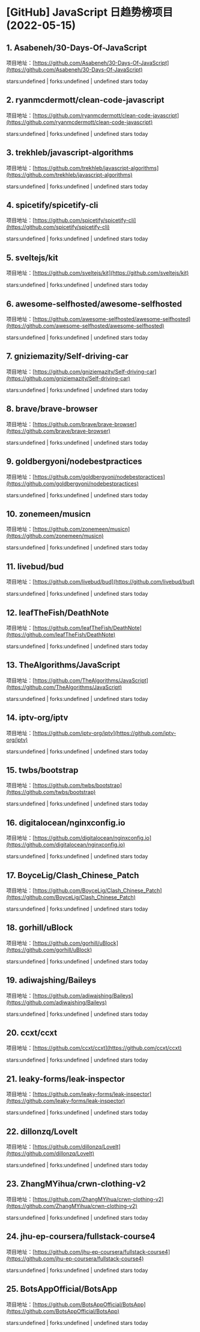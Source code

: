 # [GitHub] JavaScript 日趋势榜项目(2022-05-15)

## 1. Asabeneh/30-Days-Of-JavaScript 

项目地址：[https://github.com/Asabeneh/30-Days-Of-JavaScript](https://github.com/Asabeneh/30-Days-Of-JavaScript)

stars:undefined | forks:undefined | undefined stars today 



## 2. ryanmcdermott/clean-code-javascript 

项目地址：[https://github.com/ryanmcdermott/clean-code-javascript](https://github.com/ryanmcdermott/clean-code-javascript)

stars:undefined | forks:undefined | undefined stars today 



## 3. trekhleb/javascript-algorithms 

项目地址：[https://github.com/trekhleb/javascript-algorithms](https://github.com/trekhleb/javascript-algorithms)

stars:undefined | forks:undefined | undefined stars today 



## 4. spicetify/spicetify-cli 

项目地址：[https://github.com/spicetify/spicetify-cli](https://github.com/spicetify/spicetify-cli)

stars:undefined | forks:undefined | undefined stars today 



## 5. sveltejs/kit 

项目地址：[https://github.com/sveltejs/kit](https://github.com/sveltejs/kit)

stars:undefined | forks:undefined | undefined stars today 



## 6. awesome-selfhosted/awesome-selfhosted 

项目地址：[https://github.com/awesome-selfhosted/awesome-selfhosted](https://github.com/awesome-selfhosted/awesome-selfhosted)

stars:undefined | forks:undefined | undefined stars today 



## 7. gniziemazity/Self-driving-car 

项目地址：[https://github.com/gniziemazity/Self-driving-car](https://github.com/gniziemazity/Self-driving-car)

stars:undefined | forks:undefined | undefined stars today 



## 8. brave/brave-browser 

项目地址：[https://github.com/brave/brave-browser](https://github.com/brave/brave-browser)

stars:undefined | forks:undefined | undefined stars today 



## 9. goldbergyoni/nodebestpractices 

项目地址：[https://github.com/goldbergyoni/nodebestpractices](https://github.com/goldbergyoni/nodebestpractices)

stars:undefined | forks:undefined | undefined stars today 



## 10. zonemeen/musicn 

项目地址：[https://github.com/zonemeen/musicn](https://github.com/zonemeen/musicn)

stars:undefined | forks:undefined | undefined stars today 



## 11. livebud/bud 

项目地址：[https://github.com/livebud/bud](https://github.com/livebud/bud)

stars:undefined | forks:undefined | undefined stars today 



## 12. leafTheFish/DeathNote 

项目地址：[https://github.com/leafTheFish/DeathNote](https://github.com/leafTheFish/DeathNote)

stars:undefined | forks:undefined | undefined stars today 



## 13. TheAlgorithms/JavaScript 

项目地址：[https://github.com/TheAlgorithms/JavaScript](https://github.com/TheAlgorithms/JavaScript)

stars:undefined | forks:undefined | undefined stars today 



## 14. iptv-org/iptv 

项目地址：[https://github.com/iptv-org/iptv](https://github.com/iptv-org/iptv)

stars:undefined | forks:undefined | undefined stars today 



## 15. twbs/bootstrap 

项目地址：[https://github.com/twbs/bootstrap](https://github.com/twbs/bootstrap)

stars:undefined | forks:undefined | undefined stars today 



## 16. digitalocean/nginxconfig.io 

项目地址：[https://github.com/digitalocean/nginxconfig.io](https://github.com/digitalocean/nginxconfig.io)

stars:undefined | forks:undefined | undefined stars today 



## 17. BoyceLig/Clash_Chinese_Patch 

项目地址：[https://github.com/BoyceLig/Clash_Chinese_Patch](https://github.com/BoyceLig/Clash_Chinese_Patch)

stars:undefined | forks:undefined | undefined stars today 



## 18. gorhill/uBlock 

项目地址：[https://github.com/gorhill/uBlock](https://github.com/gorhill/uBlock)

stars:undefined | forks:undefined | undefined stars today 



## 19. adiwajshing/Baileys 

项目地址：[https://github.com/adiwajshing/Baileys](https://github.com/adiwajshing/Baileys)

stars:undefined | forks:undefined | undefined stars today 



## 20. ccxt/ccxt 

项目地址：[https://github.com/ccxt/ccxt](https://github.com/ccxt/ccxt)

stars:undefined | forks:undefined | undefined stars today 



## 21. leaky-forms/leak-inspector 

项目地址：[https://github.com/leaky-forms/leak-inspector](https://github.com/leaky-forms/leak-inspector)

stars:undefined | forks:undefined | undefined stars today 



## 22. dillonzq/LoveIt 

项目地址：[https://github.com/dillonzq/LoveIt](https://github.com/dillonzq/LoveIt)

stars:undefined | forks:undefined | undefined stars today 



## 23. ZhangMYihua/crwn-clothing-v2 

项目地址：[https://github.com/ZhangMYihua/crwn-clothing-v2](https://github.com/ZhangMYihua/crwn-clothing-v2)

stars:undefined | forks:undefined | undefined stars today 



## 24. jhu-ep-coursera/fullstack-course4 

项目地址：[https://github.com/jhu-ep-coursera/fullstack-course4](https://github.com/jhu-ep-coursera/fullstack-course4)

stars:undefined | forks:undefined | undefined stars today 



## 25. BotsAppOfficial/BotsApp 

项目地址：[https://github.com/BotsAppOfficial/BotsApp](https://github.com/BotsAppOfficial/BotsApp)

stars:undefined | forks:undefined | undefined stars today 



